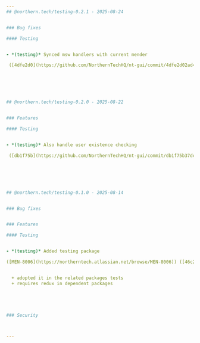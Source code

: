 ```yaml
---
## @northern.tech/testing-0.2.1 - 2025-08-24


### Bug fixes

#### Testing


- *(testing)* Synced msw handlers with current mender

 ([4dfe2d0](https://github.com/NorthernTechHQ/nt-gui/commit/4dfe2d02ad4c58329c0c99a2f1cf305e4cee8997))  by @mzedel






## @northern.tech/testing-0.2.0 - 2025-08-22


### Features

#### Testing


- *(testing)* Also handle user existence checking

 ([db1f75b](https://github.com/NorthernTechHQ/nt-gui/commit/db1f75b37dcba66a02432a6ef2e0b7e3f33f6c0c))  by @mzedel






## @northern.tech/testing-0.1.0 - 2025-08-14


### Bug fixes


### Features

#### Testing


- *(testing)* Added testing package

([MEN-8006](https://northerntech.atlassian.net/browse/MEN-8006)) ([46c2efd](https://github.com/NorthernTechHQ/nt-gui/commit/46c2efd789d54a3a0393e3a1337645ca138eefa3))  by @mzedel


  + adopted it in the related packages tests
  + requires redux in dependent packages





### Security



---
```

